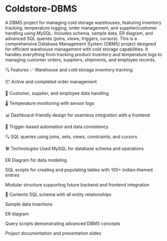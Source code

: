 # Coldstore-DBMS
A DBMS project for managing cold storage warehouses, featuring inventory tracking, temperature logging, order management, and supplier/customer handling using MySQL. Includes schema, sample data, ER diagram, and advanced SQL queries (joins, views, triggers, cursors).
This is a comprehensive Database Management System (DBMS) project designed for efficient warehouse management with cold storage capabilities. It handles everything from tracking product inventory and temperature logs to managing customer orders, suppliers, shipments, and employee records.

🔍 Features
✅ Warehouse and cold storage inventory tracking

📦 Active and completed order management

🧾 Customer, supplier, and employee data handling

🌡️ Temperature monitoring with sensor logs

📊 Dashboard-friendly design for seamless integration with a frontend

🔄 Trigger-based automation and data consistency

🔍 SQL queries using joins, sets, views, constraints, and cursors

🛠️ Technologies Used
MySQL for database schema and operations

ER Diagram for data modeling

SQL scripts for creating and populating tables with 100+ Indian-themed entries

Modular structure supporting future backend and frontend integration

📁 Contents
SQL schema with all entity relationships

Sample data insertions

ER diagram

Query scripts demonstrating advanced DBMS concepts

Project documentation and presentation slides
